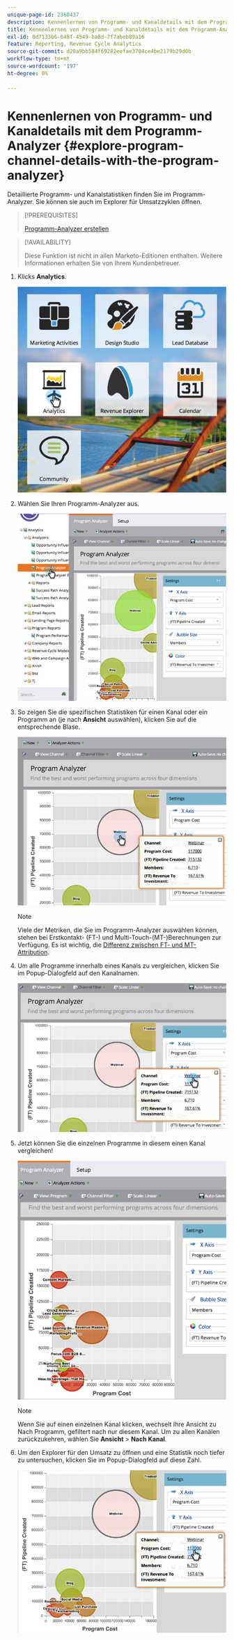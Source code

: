 ```yaml
---
unique-page-id: 2360437
description: Kennenlernen von Programm- und Kanaldetails mit dem Programm-Analyzer - Marketo Docs - Produktdokumentation
title: Kennenlernen von Programm- und Kanaldetails mit dem Programm-Analyzer
exl-id: 0d7133b6-648f-4549-ba8d-7f7abeb89a16
feature: Reporting, Revenue Cycle Analytics
source-git-commit: d20a9bb584f69282eefae3704ce4be2179b29d0b
workflow-type: tm+mt
source-wordcount: '197'
ht-degree: 0%

---
```


# Kennenlernen von Programm- und Kanaldetails mit dem Programm-Analyzer {#explore-program-channel-details-with-the-program-analyzer}

Detaillierte Programm- und Kanalstatistiken finden Sie im Programm-Analyzer. Sie können sie auch im Explorer für Umsatzzyklen öffnen.

>[!PREREQUISITES]
>
>[Programm-Analyzer erstellen](/help/marketo/product-docs/reporting/revenue-cycle-analytics/program-analytics/create-a-program-analyzer.md)

>[!AVAILABILITY]
>
>Diese Funktion ist nicht in allen Marketo-Editionen enthalten. Weitere Informationen erhalten Sie von Ihrem Kundenbetreuer.

1. Klicks **Analytics**.

   ![](assets/image2015-4-28-12-3a54-3a47.png)

1. Wählen Sie Ihren Programm-Analyzer aus.

   ![](assets/image2015-4-28-12-3a56-3a46.png)

1. So zeigen Sie die spezifischen Statistiken für einen Kanal oder ein Programm an (je nach **Ansicht** auswählen), klicken Sie auf die entsprechende Blase.

   ![](assets/image2015-4-28-12-3a57-3a14.png)

   >[!NOTE]
   >
   >Viele der Metriken, die Sie im Programm-Analyzer auswählen können, stehen bei Erstkontakt- (FT-) und Multi-Touch-(MT-)Berechnungen zur Verfügung. Es ist wichtig, die [Differenz zwischen FT- und MT-Attribution](/help/marketo/product-docs/reporting/revenue-cycle-analytics/revenue-tools/attribution/understanding-attribution.md).

1. Um alle Programme innerhalb eines Kanals zu vergleichen, klicken Sie im Popup-Dialogfeld auf den Kanalnamen.

   ![](assets/image2015-4-28-12-3a59-3a36.png)

1. Jetzt können Sie die einzelnen Programme in diesem einen Kanal vergleichen!

   ![](assets/image2015-4-28-13-3a0-3a14.png)

   >[!NOTE]
   >
   >Wenn Sie auf einen einzelnen Kanal klicken, wechselt Ihre Ansicht zu Nach Programm, gefiltert nach nur diesem Kanal. Um zu allen Kanälen zurückzukehren, wählen Sie **Ansicht** > **Nach Kanal**.

1. Um den Explorer für den Umsatz zu öffnen und eine Statistik noch tiefer zu untersuchen, klicken Sie im Popup-Dialogfeld auf diese Zahl.

   ![](assets/image2015-4-28-13-3a1-3a35.png)
